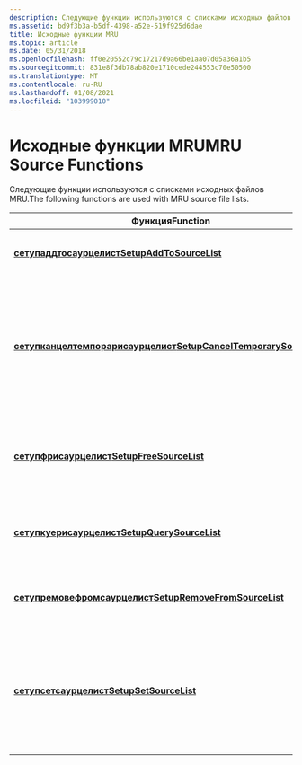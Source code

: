 ```yaml
---
description: Следующие функции используются с списками исходных файлов MRU.
ms.assetid: bd9f3b3a-b5df-4398-a52e-519f925d6dae
title: Исходные функции MRU
ms.topic: article
ms.date: 05/31/2018
ms.openlocfilehash: ff0e20552c79c17217d9a66be1aa07d05a36a1b5
ms.sourcegitcommit: 831e8f3db78ab820e1710cede244553c70e50500
ms.translationtype: MT
ms.contentlocale: ru-RU
ms.lasthandoff: 01/08/2021
ms.locfileid: "103999010"
---
```

# <a name="mru-source-functions"></a><span data-ttu-id="c5504-103">Исходные функции MRU</span><span class="sxs-lookup"><span data-stu-id="c5504-103">MRU Source Functions</span></span>

<span data-ttu-id="c5504-104">Следующие функции используются с списками исходных файлов MRU.</span><span class="sxs-lookup"><span data-stu-id="c5504-104">The following functions are used with MRU source file lists.</span></span>



| <span data-ttu-id="c5504-105">Функция</span><span class="sxs-lookup"><span data-stu-id="c5504-105">Function</span></span>                                                                 | <span data-ttu-id="c5504-106">Описание</span><span class="sxs-lookup"><span data-stu-id="c5504-106">Description</span></span>                                                                                       |
|--------------------------------------------------------------------------|---------------------------------------------------------------------------------------------------|
| [<span data-ttu-id="c5504-107">**сетупаддтосаурцелист**</span><span class="sxs-lookup"><span data-stu-id="c5504-107">**SetupAddToSourceList**</span></span>](/windows/desktop/api/Setupapi/nf-setupapi-setupaddtosourcelista)                     | <span data-ttu-id="c5504-108">Добавляет запись в исходный список.</span><span class="sxs-lookup"><span data-stu-id="c5504-108">Adds an entry to a source list.</span></span>                                                                   |
| [<span data-ttu-id="c5504-109">**сетупканцелтемпорарисаурцелист**</span><span class="sxs-lookup"><span data-stu-id="c5504-109">**SetupCancelTemporarySourceList**</span></span>](/windows/desktop/api/Setupapi/nf-setupapi-setupcanceltemporarysourcelist) | <span data-ttu-id="c5504-110">Отмена любого временного списка или поведения без просмотра и восстановление стандартного поведения списка.</span><span class="sxs-lookup"><span data-stu-id="c5504-110">Cancels any temporary list or no-browse behavior and reestablishes standard list behavior.</span></span>        |
| [<span data-ttu-id="c5504-111">**сетупфрисаурцелист**</span><span class="sxs-lookup"><span data-stu-id="c5504-111">**SetupFreeSourceList**</span></span>](/windows/desktop/api/Setupapi/nf-setupapi-setupfreesourcelista)                       | <span data-ttu-id="c5504-112">Освобождает ресурсы, выделенные для исходного списка.</span><span class="sxs-lookup"><span data-stu-id="c5504-112">Frees resources allocated to a source list.</span></span>                                                       |
| [<span data-ttu-id="c5504-113">**сетупкуерисаурцелист**</span><span class="sxs-lookup"><span data-stu-id="c5504-113">**SetupQuerySourceList**</span></span>](/windows/desktop/api/Setupapi/nf-setupapi-setupquerysourcelista)                     | <span data-ttu-id="c5504-114">Запрашивает текущий список источников установки.</span><span class="sxs-lookup"><span data-stu-id="c5504-114">Queries the current list of installation sources.</span></span>                                                 |
| [<span data-ttu-id="c5504-115">**сетупремовефромсаурцелист**</span><span class="sxs-lookup"><span data-stu-id="c5504-115">**SetupRemoveFromSourceList**</span></span>](/windows/desktop/api/Setupapi/nf-setupapi-setupremovefromsourcelista)           | <span data-ttu-id="c5504-116">Удаляет запись из списка источников установки.</span><span class="sxs-lookup"><span data-stu-id="c5504-116">Removes an entry from an installation source list.</span></span>                                                |
| [<span data-ttu-id="c5504-117">**сетупсетсаурцелист**</span><span class="sxs-lookup"><span data-stu-id="c5504-117">**SetupSetSourceList**</span></span>](/windows/desktop/api/Setupapi/nf-setupapi-setupsetsourcelista)                         | <span data-ttu-id="c5504-118">Задает список источников установки в списке MRU, список MRU пользователя или временный список.</span><span class="sxs-lookup"><span data-stu-id="c5504-118">Sets the installation source list to the system MRU list, the user MRU list, or a temporary list.</span></span> |



 

 

 



